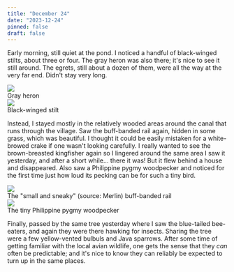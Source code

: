 ```yaml
---
title: "December 24"
date: "2023-12-24"
pinned: false
draft: false
---
```


Early morning, still quiet at the pond. I noticed a handful of black-winged stilts, about three or four. The gray heron was also there; it's nice to see it still around. The egrets, still about a dozen of them, were all the way at the very far end. Didn't stay very long.

<div class="row my-4">
  <div class="col-md-6">
    <img src="https://pbs.twimg.com/media/GAimJ_JaoAA4Spc?format=jpg&name=large">
    <figcaption>Gray heron</figcaption>
  </div>
  <div class="col-md-6">
    <img src="https://pbs.twimg.com/media/F_5tyblbYAA6pAE?format=jpg&name=large">
    <figcaption>Black-winged stilt</figcaption>
  </div>
</div>

Instead, I stayed mostly in the relatively wooded areas around the canal that runs through the village. Saw the buff-banded rail again, hidden in some grass, which was beautiful. I thought it could be easily mistaken for a white-browed crake if one wasn't looking carefully. I really wanted to see the brown-breasted kingfisher again so I lingered around the same area I saw it yesterday, and after a short while... there it was! But it flew behind a house and disappeared. Also saw a Philippine pygmy woodpecker and noticed for the first time just how loud its pecking can be for such a tiny bird.

<div class="row my-4">
  <div class="col-md-6">
    <img src="https://scontent.fmnl25-2.fna.fbcdn.net/v/t1.15752-9/406726708_1546737359415188_7680183768579410725_n.jpg?_nc_cat=111&ccb=1-7&_nc_sid=8cd0a2&_nc_ohc=41aoUnQqtA4AX8-8uyP&_nc_ht=scontent.fmnl25-2.fna&oh=03_AdSxHHESVBlVkE3GYfECZcQLSt3iqYQ4PZjCGuy8qxwltg&oe=65B61C4D">
    <figcaption>The "small and sneaky" (source: Merlin) buff-banded rail</figcaption>
  </div>
  <div class="col-md-6">
    <img src="https://scontent.fmnl25-1.fna.fbcdn.net/v/t1.15752-9/412026678_752387750077248_349858316850545534_n.jpg?_nc_cat=103&ccb=1-7&_nc_sid=8cd0a2&_nc_ohc=CTnKLJyfvMIAX9Mf462&_nc_oc=AQkDHTfeQAcWiaKLh3pqaEwsyHh9QcIIwqB_pfSs0Q8gQN36A5OtusZHctYebGH05_g&_nc_ht=scontent.fmnl25-1.fna&oh=03_AdRsOfYMQAyCMVFlvmV-Kx7_JtolNnTmQvUlDLiCgD5N2g&oe=65B63595">
    <figcaption>The tiny Philippine pygmy woodpecker</figcaption>
  </div>
</div>

Finally, passed by the same tree yesterday where I saw the blue-tailed bee-eaters, and again they were there hawking for insects. Sharing the tree were a few yellow-vented bulbuls and Java sparrows. After some time of getting familiar with the local avian wildlife, one gets the sense that they _can_ often be predictable; and it's nice to know they can reliably be expected to turn up in the same places.
